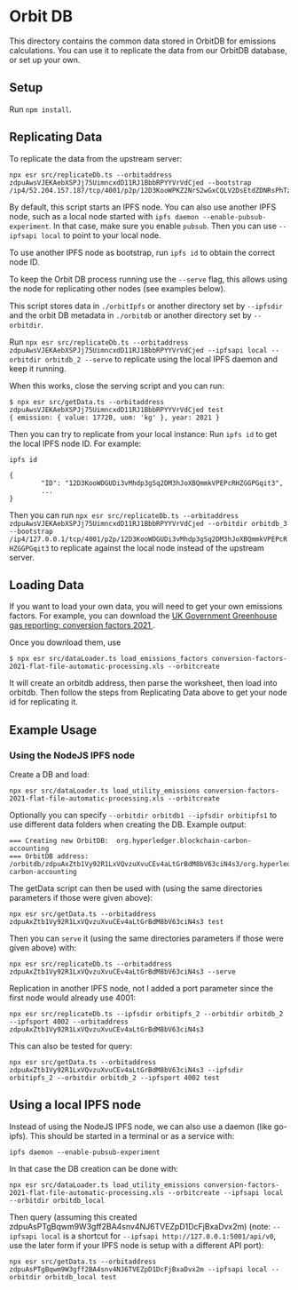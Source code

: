 # Orbit DB

This directory contains the common data stored in OrbitDB for emissions calculations.  You can use it to replicate the data from our OrbitDB database, or set up your own.

## Setup

Run `npm install`.

## Replicating Data

To replicate the data from the upstream server:

```
npx esr src/replicateDb.ts --orbitaddress zdpuAwsVJEKAebXSPJj75UimncxdD11RJ1BbbRPYYVrVdCjed --bootstrap /ip4/52.204.157.187/tcp/4001/p2p/12D3KooWPKZ2NrS2wGxCQLV2DsEtdZDNRsPhTzdx18PHNvJDeWrQ
```

By default, this script starts an IPFS node.  You can also use another IPFS node, such as a local node started with `ipfs daemon --enable-pubsub-experiment`.  In that case, make sure you enable `pubsub`.  Then you can use `--ipfsapi local` to point to your local node.

To use another IPFS node as bootstrap, run `ipfs id` to obtain the correct node ID.

To keep the Orbit DB process running use the `--serve` flag, this allows using the node for replicating other nodes (see examples below).

This script stores data in `./orbitIpfs` or another directory set by `--ipfsdir` and the orbit DB metadata in `./orbitdb` or another directory set by `--orbitdir`.

Run `npx esr src/replicateDb.ts --orbitaddress zdpuAwsVJEKAebXSPJj75UimncxdD11RJ1BbbRPYYVrVdCjed --ipfsapi local --orbitdir orbitdb_2 --serve` to replicate using the local IPFS daemon and keep it running.

When this works, close the serving script and you can run:
```
$ npx esr src/getData.ts --orbitaddress zdpuAwsVJEKAebXSPJj75UimncxdD11RJ1BbbRPYYVrVdCjed test
{ emission: { value: 17720, uom: 'kg' }, year: 2021 }
```

Then you can try to replicate from your local instance: Run `ipfs id` to get the local IPFS node ID. For example:
```
ipfs id

{
        "ID": "12D3KooWDGUDi3vMhdp3gSq2DM3hJoXBQmmkVPEPcRHZGGPGqit3",
        ... 
}

```

Then you can run `npx esr src/replicateDb.ts --orbitaddress zdpuAwsVJEKAebXSPJj75UimncxdD11RJ1BbbRPYYVrVdCjed --orbitdir orbitdb_3 --bootstrap /ip4/127.0.0.1/tcp/4001/p2p/12D3KooWDGUDi3vMhdp3gSq2DM3hJoXBQmmkVPEPcRHZGGPGqit3` to replicate against the local node instead of the upstream server.

## Loading Data

If you want to load your own data, you will need to get your own emissions factors.  For example, you can download the [UK Government Greenhouse gas reporting: conversion factors 2021
](https://www.gov.uk/government/publications/greenhouse-gas-reporting-conversion-factors-2021).

Once you download them, use

```
$ npx esr src/dataLoader.ts load_emissions_factors conversion-factors-2021-flat-file-automatic-processing.xls --orbitcreate
```

It will create an orbitdb address, then parse the worksheet, then load into orbitdb.  Then follow the steps from Replicating Data above to get your node id for replicating it.

## Example Usage

### Using the NodeJS IPFS node

Create a DB and load:
```
npx esr src/dataLoader.ts load_utility_emissions conversion-factors-2021-flat-file-automatic-processing.xls --orbitcreate
```

Optionally you can specify `--orbitdir orbitdb1 --ipfsdir orbitipfs1` to use different data folders when creating the DB.
Example output:
```
=== Creating new OrbitDB:  org.hyperledger.blockchain-carbon-accounting
=== OrbitDB address: /orbitdb/zdpuAxZtb1Vy92R1LxVQvzuXvuCEv4aLtGrBdM8bV63ciN4s3/org.hyperledger.blockchain-carbon-accounting
```

The getData script can then be used with (using the same directories parameters if those were given above):
```
npx esr src/getData.ts --orbitaddress zdpuAxZtb1Vy92R1LxVQvzuXvuCEv4aLtGrBdM8bV63ciN4s3 test
```

Then you can `serve` it (using the same directories parameters if those were given above) with:
```
npx esr src/replicateDb.ts --orbitaddress zdpuAxZtb1Vy92R1LxVQvzuXvuCEv4aLtGrBdM8bV63ciN4s3 --serve
```

Replication in another IPFS node, not I added a port parameter since the first node would already use 4001:
```
npx esr src/replicateDb.ts --ipfsdir orbitipfs_2 --orbitdir orbitdb_2 --ipfsport 4002 --orbitaddress zdpuAxZtb1Vy92R1LxVQvzuXvuCEv4aLtGrBdM8bV63ciN4s3
```

This can also be tested for query:
```
npx esr src/getData.ts --orbitaddress zdpuAxZtb1Vy92R1LxVQvzuXvuCEv4aLtGrBdM8bV63ciN4s3 --ipfsdir orbitipfs_2 --orbitdir orbitdb_2 --ipfsport 4002 test
```

## Using a local IPFS node

Instead of using the NodeJS IPFS node, we can also use a daemon (like go-ipfs). This should be started in a terminal or as a service with:
```
ipfs daemon --enable-pubsub-experiment
```

In that case the DB creation can be done with:
```
npx esr src/dataLoader.ts load_utility_emissions conversion-factors-2021-flat-file-automatic-processing.xls --orbitcreate --ipfsapi local --orbitdir orbitdb_local
```

Then query (assuming this created zdpuAsPTgBqwm9W3gff2BA4snv4NJ6TVEZpD1DcFjBxaDvx2m) (note: `--ipfsapi local` is a shortcut for `--ipfsapi http://127.0.0.1:5001/api/v0`, use the later form if your IPFS node is setup with a different API port):
```
npx esr src/getData.ts --orbitaddress zdpuAsPTgBqwm9W3gff2BA4snv4NJ6TVEZpD1DcFjBxaDvx2m --ipfsapi local --orbitdir orbitdb_local test
```

